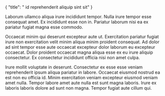{
  "title": " id reprehenderit aliquip sint sit"
}

Laborum ullamco aliqua irure incididunt tempor. Nulla irure tempor esse consequat amet. Ex incididunt esse non in. Pariatur laborum nisi ea ex pariatur fugiat magna esse commodo.

Occaecat minim qui deserunt excepteur aute ut. Exercitation pariatur fugiat irure non exercitation velit minim aliqua minim proident consequat. Ad dolor ad sint tempor esse aute occaecat excepteur dolor laborum eu excepteur occaecat. Dolor proident occaecat magna aliqua esse ex eu irure aliquip consectetur. Ex consectetur incididunt officia nisi non amet culpa.

Irure mollit voluptate in deserunt. Consectetur ex esse esse veniam reprehenderit ipsum aliqua pariatur in labore. Occaecat eiusmod nostrud ea est non eu officia id. Minim exercitation veniam excepteur eiusmod veniam amet nulla. Tempor labore amet aute nulla est sunt magna laboris. Irure ex laboris laboris dolore ad sunt non magna. Tempor fugiat aute cillum qui.